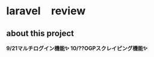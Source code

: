 <h1>laravel　review</h1>
<h2>about this project</h2>
<strong>9/21マルチログイン機能✨</strong>
<strong>10/??OGPスクレイピング機能✨</strong>
